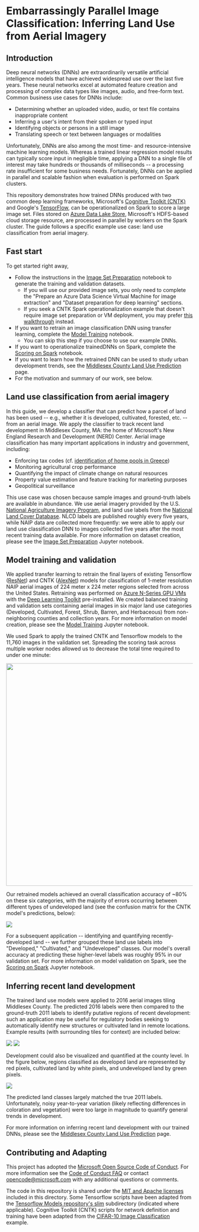 # Embarrassingly Parallel Image Classification: Inferring Land Use from Aerial Imagery

## Introduction

Deep neural networks (DNNs) are extraordinarily versatile artificial intelligence models that have achieved widespread use over the last five years. These neural networks excel at automated feature creation and processing of complex data types like images, audio, and free-form text. Common business use cases for DNNs include:

- Determining whether an uploaded video, audio, or text file contains inappropriate content
- Inferring a user's intent from their spoken or typed input
- Identifying objects or persons in a still image
- Translating speech or text between languages or modalities

Unfortunately, DNNs are also among the most time- and resource-intensive machine learning models. Whereas a trained linear regression model results can typically score input in negligible time, applying a DNN to a single file of interest may take hundreds or thousands of milliseconds -- a processing rate insufficient for some business needs. Fortunately, DNNs can be applied in parallel and scalable fashion when evaluation is performed on Spark clusters.

This repository demonstrates how trained DNNs produced with two common deep learning frameworks, Microsoft's [Cognitive Toolkit (CNTK)](https://github.com/Microsoft/CNTK/wiki) and Google's [TensorFlow](https://github.com/tensorflow/tensorflow), can be operationalized on Spark to score a large image set. Files stored on [Azure Data Lake Store](https://azure.microsoft.com/en-us/services/data-lake-store/), Microsoft's HDFS-based cloud storage resource, are processed in parallel by workers on the Spark cluster. The guide follows a specific example use case: land use classification from aerial imagery.

## Fast start

To get started right away,
* Follow the instructions in the [Image Set Preparation](./image_set_preparation.ipynb) notebook to generate the training and validation datasets.
   * If you will use our provided image sets, you only need to complete the "Prepare an Azure Data Science Virtual Machine for image extraction" and "Dataset preparation for deep learning" sections.
   * If you seek a CNTK Spark operationalization example that doesn't require image set preparation or VM deployment, you may prefer [this walkthrough](https://github.com/Azure-Samples/hdinsight-pyspark-cntk-integration) instead.
* If you want to retrain an image classification DNN using transfer learning, complete the [Model Training](./model_training.ipynb) notebook.
   * You can skip this step if you choose to use our example DNNs.
* If you want to operationalize trainedDNNs on Spark, complete the [Scoring on Spark](./scoring_on_spark.ipynb) notebook.
* If you want to learn how the retrained DNN can be used to study urban development trends, see the [Middlesex County Land Use Prediction](./land_use_prediction.md) page.
* For the motivation and summary of our work, see below.

## Land use classification from aerial imagery

In this guide, we develop a classifier that can predict how a parcel of land has been used -- e.g., whether it is developed, cultivated, forested, etc. -- from an aerial image. We apply the classifier to track recent land development in Middlesex County, MA: the home of Microsoft's New England Research and Development (NERD) Center. Aerial image classification has many important applications in industry and government, including:
- Enforcing tax codes (cf. [identification of home pools in Greece](http://www.nytimes.com/2010/05/02/world/europe/02evasion.html))
- Monitoring agricultural crop performance
- Quantifying the impact of climate change on natural resources
- Property value estimation and feature tracking for marketing purposes
- Geopolitical surveillance

This use case was chosen because sample images and ground-truth labels are available in abundance. We use aerial imagery provided by the U.S. [National Agriculture Imagery Program](https://www.fsa.usda.gov/programs-and-services/aerial-photography/imagery-programs/naip-imagery/), and land use labels from the [National Land Cover Database](https://www.mrlc.gov/). NLCD labels are published roughly every five years, while NAIP data are collected more frequently: we were able to apply our land use classification DNN to images collected five years after the most recent training data available. For more information on dataset creation, please see the [Image Set Preparation](./image_set_preparation.ipynb) Jupyter notebook.

## Model training and validation

We applied transfer learning to retrain the final layers of existing Tensorflow ([ResNet](https://github.com/tensorflow/models/tree/master/slim)) and CNTK ([AlexNet](https://github.com/Microsoft/CNTK/tree/master/Examples/Image/Detection/FastRCNN)) models for classification of 1-meter resolution NAIP aerial images of 224 meter x 224 meter regions selected from across the United States. Retraining was performed on [Azure N-Series GPU VMs](http://gpu.azure.com/) with the [Deep Learning Toolkit](https://azuremarketplace.microsoft.com/en-us/marketplace/apps/microsoft-ads.dsvm-deep-learning) pre-installed. We created balanced training and validation sets containing aerial images in six major land use categories (Developed, Cultivated, Forest, Shrub, Barren, and Herbaceous) from non-neighboring counties and collection years. For more information on model creation, please see the [Model Training](./model_training.ipynb) Jupyter notebook.

We used Spark to apply the trained CNTK and Tensorflow models to the 11,760 images in the validation set. Spreading the scoring task across multiple worker nodes allowed us to decrease the total time required to under one minute:

<img src="./img/scoring/scaling.png" width="600 px"/>

Our retrained models achieved an overall classification accuracy of ~80% on these six categories, with the majority of errors occurring between different types of undeveloped land (see the confusion matrix for the CNTK model's predictions, below):

<img src="./img/scoring/balanced_cm_small.png"/>

For a subsequent application -- identifying and quantifying recently-developed land -- we further grouped these land use labels into "Developed," "Cultivated," and "Undeveloped" classes. Our model's overall accuracy at predicting these higher-level labels was roughly 95% in our validation set. For more information on model validation on Spark, see the [Scoring on Spark](./scoring_on_spark.ipynb) Jupyter notebook. 

## Inferring recent land development

The trained land use models were applied to 2016 aerial images tiling Middlesex County. The predicted 2016 labels were then compared to the ground-truth 2011 labels to identify putative regions of recent development: such an application may be useful for regulatory bodies seeking to automatically identify new structures or cultivated land in remote locations. Example results (with surrounding tiles for context) are included below:

<img src="./img/middlesex/20655_small.png"/>
<img src="./img/middlesex/33308_small.png"/>

Development could also be visualized and quantified at the county level. In the figure below, regions classified as developed land are represented by red pixels, cultivated land by white pixels, and undeveloped land by green pixels.

<img src="./img/middlesex/true_and_predicted_labels.png"/>

The predicted land classes largely matched the true 2011 labels. Unfortunately, noisy year-to-year variation (likely reflecting differences in coloration and vegetation) were too large in magnitude to quantify general trends in development.

For more information on inferring recent land development with our trained DNNs, please see the [Middlesex County Land Use Prediction](./land_use_prediction.md) page.

## Contributing and Adapting

This project has adopted the [Microsoft Open Source Code of Conduct](https://opensource.microsoft.com/codeofconduct/). For more information see the [Code of Conduct FAQ](https://opensource.microsoft.com/codeofconduct/faq/) or contact [opencode@microsoft.com](mailto:opencode@microsoft.com) with any additional questions or comments.

The code in this repository is shared under the [MIT and Apache licenses](./LICENSE) included in this directory. Some Tensorflow scripts have been adapted from the [Tensorflow Models repository's slim](https://github.com/tensorflow/models/tree/master/slim) subdirectory (indicated where applicable). Cognitive Toolkit (CNTK) scripts for network definition and training have been adapted from the [CIFAR-10 Image Classification](https://github.com/Microsoft/CNTK/tree/master/Examples/Image/Classification/ResNet/Python) example.
